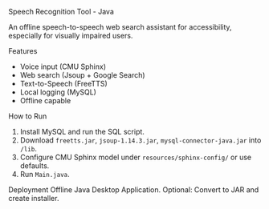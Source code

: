 Speech Recognition Tool - Java

An offline speech-to-speech web search assistant for accessibility, especially for visually impaired users.

Features
- Voice input (CMU Sphinx)
- Web search (Jsoup + Google Search)
- Text-to-Speech (FreeTTS)
- Local logging (MySQL)
- Offline capable

How to Run
1. Install MySQL and run the SQL script.
2. Download `freetts.jar`, `jsoup-1.14.3.jar`, `mysql-connector-java.jar` into `/lib`.
3. Configure CMU Sphinx model under `resources/sphinx-config/` or use defaults.
4. Run `Main.java`.

Deployment
Offline Java Desktop Application. Optional: Convert to JAR and create installer.
